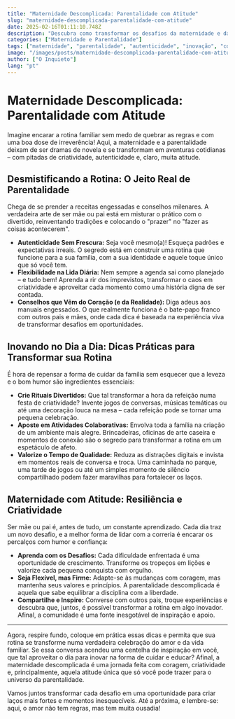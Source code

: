 ```yaml
---
title: "Maternidade Descomplicada: Parentalidade com Atitude"
slug: "maternidade-descomplicada-parentalidade-com-atitude"
date: 2025-02-16T01:11:10.748Z
description: "Descubra como transformar os desafios da maternidade e da parentalidade com dicas inovadoras e sem frescuras. Prepare-se para repensar sua rotina familiar com autenticidade, criatividade e um toque irreverente!"
categories: ["Maternidade e Parentalidade"]
tags: ["maternidade", "parentalidade", "autenticidade", "inovação", "conselhos práticos"]
image: "/images/posts/maternidade-descomplicada-parentalidade-com-atitude.jpg"
author: ["O Inquieto"]
lang: "pt"
---
```


# Maternidade Descomplicada: Parentalidade com Atitude

Imagine encarar a rotina familiar sem medo de quebrar as regras e com uma boa dose de irreverência! Aqui, a maternidade e a parentalidade deixam de ser dramas de novela e se transformam em aventuras cotidianas – com pitadas de criatividade, autenticidade e, claro, muita atitude.

## Desmistificando a Rotina: O Jeito Real de Parentalidade

Chega de se prender a receitas engessadas e conselhos milenares. A verdadeira arte de ser mãe ou pai está em misturar o prático com o divertido, reinventando tradições e colocando o "prazer" no "fazer as coisas acontecerem".

- **Autenticidade Sem Frescura:** Seja você mesmo(a)! Esqueça padrões e expectativas irreais. O segredo está em construir uma rotina que funcione para a sua família, com a sua identidade e aquele toque único que só você tem.
- **Flexibilidade na Lida Diária:** Nem sempre a agenda sai como planejado – e tudo bem! Aprenda a rir dos imprevistos, transformar o caos em criatividade e aproveitar cada momento como uma história digna de ser contada.
- **Conselhos que Vêm do Coração (e da Realidade):** Diga adeus aos manuais engessados. O que realmente funciona é o bate-papo franco com outros pais e mães, onde cada dica é baseada na experiência viva de transformar desafios em oportunidades.

## Inovando no Dia a Dia: Dicas Práticas para Transformar sua Rotina

É hora de repensar a forma de cuidar da família sem esquecer que a leveza e o bom humor são ingredientes essenciais:

- **Crie Rituais Divertidos:** Que tal transformar a hora da refeição numa festa de criatividade? Invente jogos de conversas, músicas temáticas ou até uma decoração louca na mesa – cada refeição pode se tornar uma pequena celebração.
- **Aposte em Atividades Colaborativas:** Envolva toda a família na criação de um ambiente mais alegre. Brincadeiras, oficinas de arte caseira e momentos de conexão são o segredo para transformar a rotina em um espetáculo de afeto.
- **Valorize o Tempo de Qualidade:** Reduza as distrações digitais e invista em momentos reais de conversa e troca. Uma caminhada no parque, uma tarde de jogos ou até um simples momento de silêncio compartilhado podem fazer maravilhas para fortalecer os laços.

## Maternidade com Atitude: Resiliência e Criatividade

Ser mãe ou pai é, antes de tudo, um constante aprendizado. Cada dia traz um novo desafio, e a melhor forma de lidar com a correria é encarar os percalços com humor e confiança:

- **Aprenda com os Desafios:** Cada dificuldade enfrentada é uma oportunidade de crescimento. Transforme os tropeços em lições e valorize cada pequena conquista com orgulho.
- **Seja Flexível, mas Firme:** Adapte-se às mudanças com coragem, mas mantenha seus valores e princípios. A parentalidade descomplicada é aquela que sabe equilibrar a disciplina com a liberdade.
- **Compartilhe e Inspire:** Converse com outros pais, troque experiências e descubra que, juntos, é possível transformar a rotina em algo inovador. Afinal, a comunidade é uma fonte inesgotável de inspiração e apoio.

---

Agora, respire fundo, coloque em prática essas dicas e permita que sua rotina se transforme numa verdadeira celebração do amor e da vida familiar. Se essa conversa acendeu uma centelha de inspiração em você, que tal aproveitar o dia para inovar na forma de cuidar e educar? Afinal, a maternidade descomplicada é uma jornada feita com coragem, criatividade e, principalmente, aquela atitude única que só você pode trazer para o universo da parentalidade.

Vamos juntos transformar cada desafio em uma oportunidade para criar laços mais fortes e momentos inesquecíveis. Até a próxima, e lembre-se: aqui, o amor não tem regras, mas tem muita ousadia!